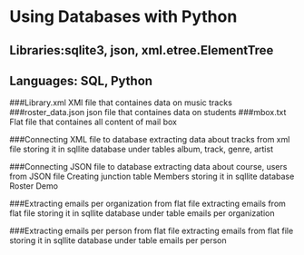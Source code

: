 # Using Databases with Python

## Libraries:sqlite3, json, xml.etree.ElementTree

## Languages: SQL, Python

###Library.xml
  XMl file that containes data on music tracks
###roster_data.json
  json file that containes data on students
###mbox.txt
        Flat file that containes all content of mail box  
        
###Connecting XML file to database
        extracting data about tracks from xml file
        storing it in sqllite database under tables album, track, genre, artist

###Connecting JSON file to database
        extracting data about course, users from JSON file
        Creating junction table Members
        storing it in sqllite database Roster Demo

###Extracting emails per organization from flat file
        extracting emails from flat file
        storing it in sqllite database under table emails per organization
        
###Extracting emails per person from flat file
        extracting emails from flat file
        storing it in sqllite database under table emails per person
